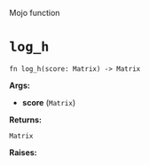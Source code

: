 Mojo function

# `log_h`

```mojo
fn log_h(score: Matrix) -> Matrix
```

**Args:**

- **score** (`Matrix`)

**Returns:**

`Matrix`

**Raises:**

